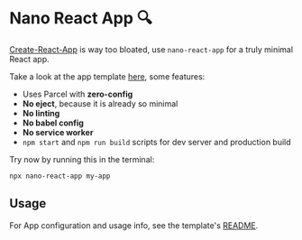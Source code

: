 # Nano React App 🔍

[Create-React-App](https://github.com/facebook/create-react-app) is way too bloated, use `nano-react-app` for a truly minimal React app.

Take a look at the app template [here](https://github.com/adrianmcli/nano-react-app-template), some features:

- Uses Parcel with **zero-config**
- **No eject**, because it is already so minimal
- **No linting**
- **No babel config**
- **No service worker**
- `npm start` and `npm run build` scripts for dev server and production build

Try now by running this in the terminal:

```
npx nano-react-app my-app
```

## Usage

For App configuration and usage info, see the template's [README](https://github.com/adrianmcli/nano-react-app-template/blob/master/README.md).
